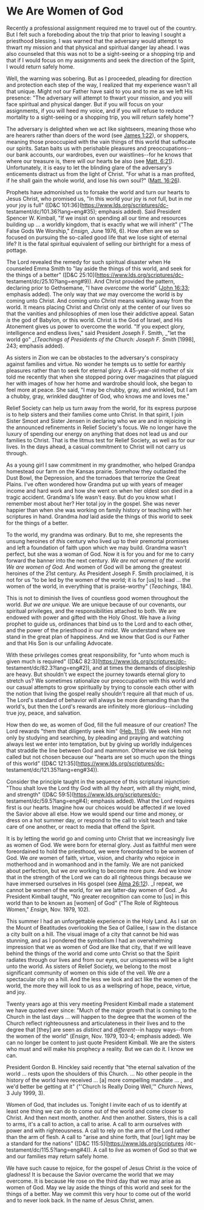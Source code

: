 # We Are Women of God

Recently a professional assignment required me to travel out of the country.
But I felt such a foreboding about the trip that prior to leaving I sought a
priesthood blessing. I was warned that the adversary would attempt to thwart
my mission and that physical and spiritual danger lay ahead. I was also
counseled that this was not to be a sight-seeing or a shopping trip and that
if I would focus on my assignments and seek the direction of the Spirit, I
would return safely home.

Well, the warning was sobering. But as I proceeded, pleading for direction and
protection each step of the way, I realized that my experience wasn't all that
unique. Might not our Father have said to you and to me as we left His
presence: "The adversary will attempt to thwart your mission, and you will
face spiritual and physical danger. But if you will focus on your assignments,
if you will heed my voice, and if you will refuse to reduce mortality to a
sight-seeing or a shopping trip, you will return safely home"?

The adversary is delighted when we act like sightseers, meaning those who are
hearers rather than doers of the word (see [James
1:22](https://www.lds.org/scriptures/nt/james/1.22?lang=eng#21)), or shoppers,
meaning those preoccupied with the vain things of this world that suffocate
our spirits. Satan baits us with perishable pleasures and preoccupations--our
bank accounts, our wardrobes, even our waistlines--for he knows that where our
treasure is, there will our hearts be also (see [Matt.
6:21](https://www.lds.org/scriptures/nt/matt/6.21?lang=eng#20)).
Unfortunately, it is easy to let the blinding glare of the adversary's
enticements distract us from the light of Christ. "For what is a man profited,
if he shall gain the whole world, and lose his own soul?" ([Matt.
16:26](https://www.lds.org/scriptures/nt/matt/16.26?lang=eng#25)).

Prophets have admonished us to forsake the world and turn our hearts to Jesus
Christ, who promised us, "In this world your joy is _not_ full, but in _me_
your joy is full" ([D&amp;C 101:36](https://www.lds.org/scriptures/dc-
testament/dc/101.36?lang=eng#35); emphasis added). Said President Spencer W.
Kimball, "If we insist on spending all our time and resources building up ... a
worldly kingdom, that is exactly what we will inherit" ("The False Gods We
Worship," _Ensign,_ June 1976, 6). How often are we so focused on pursuing the
so-called good life that we lose sight of eternal life? It is the fatal
spiritual equivalent of selling our birthright for a mess of pottage.

The Lord revealed the remedy for such spiritual disaster when He counseled
Emma Smith to "lay aside the things of this world, and seek for the things of
a better" ([D&amp;C 25:10](https://www.lds.org/scriptures/dc-
testament/dc/25.10?lang=eng#9)). And Christ provided the pattern, declaring
prior to Gethsemane, "I have _overcome_ the world" ([John
16:33](https://www.lds.org/scriptures/nt/john/16.33?lang=eng#32); emphasis
added). The only way that _we_ may overcome the world is by coming unto
Christ. And coming unto Christ means walking away from the world. It means
placing Christ and Christ only at the center of our lives so that the vanities
and philosophies of men lose their addictive appeal. Satan _is_ the god of
Babylon, or this world. Christ is the God of Israel, and His Atonement gives
us power to overcome the world. "If you expect glory, intelligence and endless
lives," said President Joseph F. Smith, _"let the world go" _(_Teachings of
Presidents of the Church: Joseph F. Smith_ [1998], 243; emphasis added).

As sisters in Zion we can be obstacles to the adversary's conspiracy against
families and virtue. No wonder he tempts us to settle for earthly pleasures
rather than to seek for eternal glory. A 45-year-old mother of six told me
recently that when she stopped poring over magazines that plagued her with
images of how her home and wardrobe should look, she began to feel more at
peace. She said, "I may be chubby, gray, and wrinkled, but I am a chubby,
gray, wrinkled daughter of God, who knows me and loves me."

Relief Society can help us turn away from the world, for its express purpose
is to help sisters and their families come unto Christ. In that spirit, I join
Sister Smoot and Sister Jensen in declaring who we are and in rejoicing in the
announced refinements in Relief Society's focus. We no longer have the luxury
of spending our energy on anything that does not lead us and our families to
Christ. That is the litmus test for Relief Society, as well as for our lives.
In the days ahead, a casual commitment to Christ will not carry us through.

As a young girl I saw commitment in my grandmother, who helped Grandpa
homestead our farm on the Kansas prairie. Somehow they outlasted the Dust
Bowl, the Depression, and the tornadoes that terrorize the Great Plains. I've
often wondered how Grandma put up with years of meager income and hard work
and how she went on when her oldest son died in a tragic accident. Grandma's
life wasn't easy. But do you know what I remember most about her? Her total
joy in the gospel. She was never happier than when she was working on family
history or teaching with her scriptures in hand. Grandma _had_ laid aside the
things of this world to seek for the things of a better.

To the world, my grandma was ordinary. But to me, she represents the unsung
heroines of _this_ century who lived up to their premortal promises and left a
foundation of faith upon which we may build. Grandma wasn't perfect, but she
was a woman of God. Now it is for you and for me to carry forward the banner
into the next century. _We are not women of the world. We are women of God._
And women of God will be among the greatest heroines of the 21st century. As
President Joseph F. Smith proclaimed, it is not for us "to be led by the women
of the world; it is for [us] to lead ... the women of the world, in everything
that is praise-worthy" (_Teachings,_ 184).

This is not to diminish the lives of countless good women throughout the
world. _But we are unique._ We are unique because of our covenants, our
spiritual privileges, and the responsibilities attached to both. We are
endowed with power and gifted with the Holy Ghost. We have a _living_ prophet
to guide us, ordinances that bind us to the Lord and to each other, and the
power of the priesthood in our midst. We understand where we stand in the
great plan of happiness. And we know that God is our Father and that His Son
is our unfailing Advocate.

With these privileges comes great responsibility, for "unto whom much is given
much is required" ([D&amp;C 82:3](https://www.lds.org/scriptures/dc-
testament/dc/82.3?lang=eng#2)), and at times the demands of discipleship are
heavy. But shouldn't we expect the journey towards eternal glory to stretch
us? We sometimes rationalize our preoccupation with this world and our casual
attempts to grow spiritually by trying to console each other with the notion
that living the gospel really shouldn't require all that much of us. The
Lord's standard of behavior will always be more demanding than the world's,
but then the Lord's rewards are infinitely more glorious--including true joy,
peace, and salvation.

How then do we, as women of God, fill the full measure of our creation? The
Lord rewards "them that diligently seek him" ([Heb.
11:6](https://www.lds.org/scriptures/nt/heb/11.6?lang=eng#5)). We seek Him not
only by studying and searching, by pleading and praying and watching always
lest we enter into temptation, but by giving up worldly indulgences that
straddle the line between God and mammon. Otherwise we risk being called but
not chosen because our "hearts are set so much upon the things of this world"
([D&amp;C 121:35](https://www.lds.org/scriptures/dc-
testament/dc/121.35?lang=eng#34)).

Consider the principle taught in the sequence of this scriptural injunction:
"Thou shalt love the Lord thy God with all thy _heart,_ with all thy might,
mind, and strength" ([D&amp;C 59:5](https://www.lds.org/scriptures/dc-
testament/dc/59.5?lang=eng#4); emphasis added). What the Lord requires first
is our hearts. Imagine how our choices would be affected if we loved the
Savior above all else. How we would spend our time and money, or dress on a
hot summer day, or respond to the call to visit teach and take care of one
another, or react to media that offend the Spirit.

It is by letting the world go and coming unto Christ that we increasingly live
as women of God. We were born for eternal glory. Just as faithful men were
foreordained to hold the priesthood, we were foreordained to be women of God.
We _are_ women of faith, virtue, vision, and charity who rejoice in motherhood
and in womanhood and in the family. We are not panicked about perfection, but
we _are_ working to become more pure. And we know that in the strength of the
Lord we can do all righteous things because we have immersed ourselves in His
gospel (see [Alma
26:12](https://www.lds.org/scriptures/bofm/alma/26.12?lang=eng#11)). _I
repeat, we cannot be women of the world, for we are latter-day women of God.
_As President Kimball taught, "No greater recognition can come to [us] in this
world than to be known as [women] of God" ("The Role of Righteous Women,"
_Ensign,_ Nov. 1979, 102).

This summer I had an unforgettable experience in the Holy Land. As I sat on
the Mount of Beatitudes overlooking the Sea of Galilee, I saw in the distance
a city built on a hill. The visual image of a city that cannot be hid was
stunning, and as I pondered the symbolism I had an overwhelming impression
that we as women of God are like that city, that if we will leave behind the
things of the world and come unto Christ so that the Spirit radiates through
our lives and from our eyes, our uniqueness will be a light unto the world. As
sisters of Relief Society, we belong to the most significant community of
women on this side of the veil. We _are_ a spectacular city on a hill. And the
less we look and act like the women of the world, the more they will look to
us as a wellspring of hope, peace, virtue, and joy.

Twenty years ago at this very meeting President Kimball made a statement we
have quoted ever since: "Much of the major growth that is coming to the Church
in the last days ... will happen to the degree that the women of the Church
reflect righteousness and articulateness in their lives and to the degree that
[they] are seen as _distinct_ and _different_--in happy ways--from the women
of the world" (_Ensign,_ Nov. 1979, 103-4; emphasis added). We can no longer
be content to just quote President Kimball. We are the sisters who must and
will make his prophecy a reality. But we can do it. I know we can.

President Gordon B. Hinckley said recently that "the eternal salvation of the
world ... rests upon the shoulders of this Church. ... No other people in the
history of the world have received ... [a] more compelling mandate ... , and we'd
better be getting at it" ("'Church Is Really Doing Well,'" _Church News,_ 3
July 1999, 3).

Women of God, that includes us. Tonight I invite each of us to identify at
least one thing we can do to come out of the world and come closer to Christ.
And then next month, another. And then another. Sisters, this is a call to
arms, it's a call to action, a call to arise. A call to arm ourselves with
power and with righteousness. A call to rely on the arm of the Lord rather
than the arm of flesh. A call to "arise and shine forth, that [our] light may
be a standard for the nations" ([D&amp;C 115:5](https://www.lds.org/scriptures
/dc-testament/dc/115.5?lang=eng#4)). A call to _live_ as women of God so that
we and our families may return safely home.

We have such cause to rejoice, for the gospel of Jesus Christ _is_ the voice
of gladness! It is because the Savior overcame the world that we may overcome.
It is because He rose on the third day that we may arise as women of God. May
we lay aside the things of this world and seek for the things of a better. May
we commit this very hour to come out of the world and to never look back. In
the name of Jesus Christ, amen.

